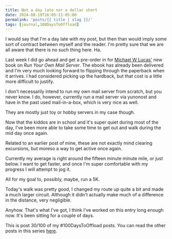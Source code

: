 ```yaml
---
title: Not a day late nor a dollar short
date: 2024-08-19T16:05:11-05:00
permalink: 'posts/{{ title | slug }}/'
tags: [journal,100DaysToOffload]
---
```

I would say that I'm a day late with my post, but then than would imply some sort of contract between myself and the reader. I'm pretty sure that we are all aware that there is no such thing here. Ha.

Last week I did go ahead and get a pre-order in for [Michael W Lucas'](https://io.mwl.io/@mwl) new book on *Run Your Own Mail Server*. The ebook has already been delivered and I'm very much looking forward to flipping through the paperback when it arrives. I had considered picking up the hardback, but that cost is a little more difficult to justify. 

I don't necessarily intend to run my own mail server from scratch, but you never know. I do, however, currently run a mail server via yunonost and have in the past used mail-in-a-box, which is very nice as well. 

They are mostly just toy or hobby servers in my case though.

Now that the kiddos are in school and it's super quiet during most of the day, I've been more able to take some time to get out and walk during the mid day once again. 

Related to an earlier post of mine, these are not exactly mind clearing excursions, but moreso a way to get active once again.

Currently my average is right around the fifteen minute minute mile, or just below. I want to get faster, and once I'm super comfortable with my progress I will attempt to jog it.

All for my goal to, possibly, maybe, run a 5K.

Today's walk was pretty good, I changed my route up quite a bit and made a much larger circuit. Although it didn't actually make much of a difference in the distance, very negligible.

Anyhow. That's what I've got, I think I've worked on this entry long enough now. It's been sitting for a couple of days.

This is post 30/100 of my #100DaysToOffload posts. You can read the other posts in this series [here](/tags/100daystooffload).